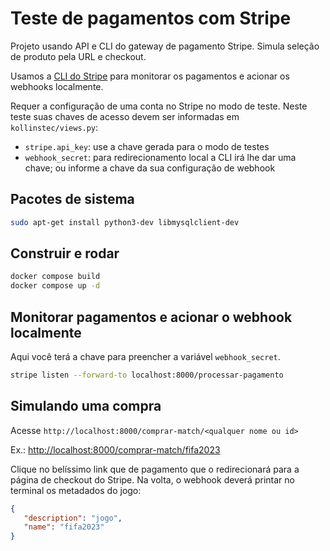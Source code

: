 # Teste de pagamentos com Stripe

Projeto usando API e CLI do gateway de pagamento Stripe. Simula seleção de produto pela URL e checkout.

Usamos a [CLI do Stripe](https://stripe.com/docs/stripe-cli?locale=pt-BR) para monitorar os pagamentos e acionar os webhooks localmente.

Requer a configuração de uma conta no Stripe no modo de teste. Neste teste suas chaves de acesso devem ser informadas em `kollinstec/views.py`:
* `stripe.api_key`: use a chave gerada para o modo de testes
* `webhook_secret`: para redirecionamento local a CLI irá lhe dar uma chave; ou informe a chave da sua configuração de webhook

## Pacotes de sistema

```bash
sudo apt-get install python3-dev libmysqlclient-dev
```

## Construir e rodar

```bash
docker compose build
docker compose up -d
```

## Monitorar pagamentos e acionar o webhook localmente

Aqui você terá a chave para preencher a variável `webhook_secret`.

```bash
stripe listen --forward-to localhost:8000/processar-pagamento
```

## Simulando uma compra

Acesse `http://localhost:8000/comprar-match/<qualquer nome ou id>`

Ex.: <http://localhost:8000/comprar-match/fifa2023>

Clique no belíssimo link que de pagamento que o redirecionará para a página de checkout do Stripe. Na volta, o webhook deverá printar no terminal os metadados do jogo:

```json
{
   "description": "jogo",
   "name": "fifa2023"
}
